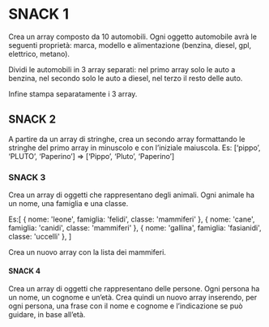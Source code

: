 # SNACK 1
Crea un array composto da 10 automobili.
Ogni oggetto automobile avrà le seguenti proprietà: marca, modello e alimentazione (benzina, diesel, gpl, elettrico, metano).

Dividi le automobili in 3 array separati: nel primo array solo le auto a benzina, nel secondo solo le auto a diesel, nel terzo il resto delle auto.

Infine stampa separatamente i 3 array.

## SNACK 2

A partire da un array di stringhe, crea un secondo array formattando le stringhe del primo array in minuscolo e con l’iniziale maiuscola.
Es: [‘pippo’, ‘PLUTO’, ‘Paperino’] => [‘Pippo’, ‘Pluto’, ‘Paperino’]


### SNACK 3
Crea un array di oggetti che rappresentano degli animali.
Ogni animale ha un nome, una famiglia e una classe.

Es:[
  { nome: 'leone', famiglia: 'felidi', classe: 'mammiferi' },
  { nome: 'cane', famiglia: 'canidi', classe: 'mammiferi' },
  { nome: 'gallina', famiglia: 'fasianidi', classe: 'uccelli' },
]

Crea un nuovo array con la lista dei mammiferi.

#### SNACK 4

Crea un array di oggetti che rappresentano delle persone.
Ogni persona ha un nome, un cognome e un’età.
Crea quindi un nuovo array inserendo, per ogni persona, una frase con il nome e cognome e l’indicazione se può guidare, in base all’età.
